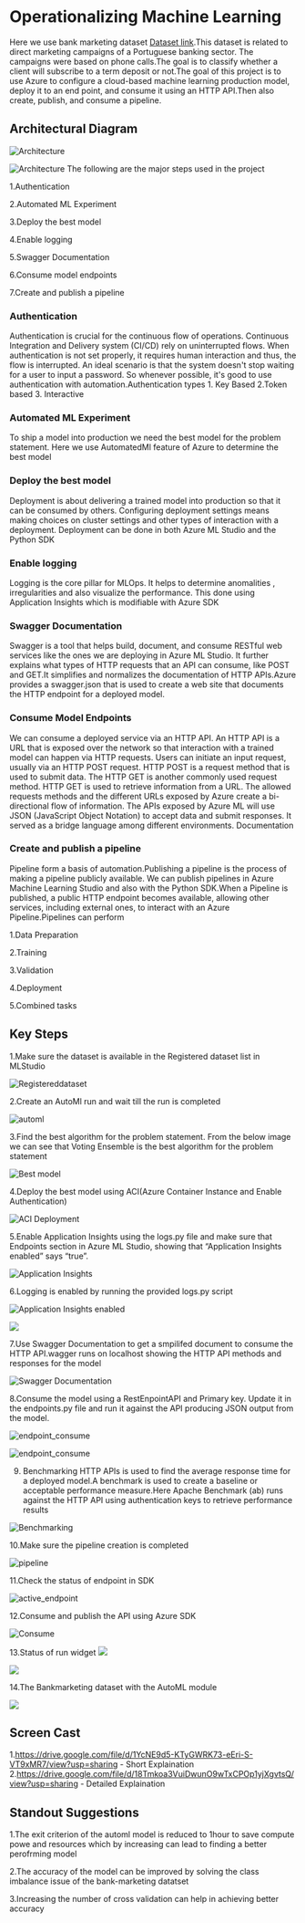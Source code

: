 
# Operationalizing Machine Learning

Here we use bank marketing dataset [Dataset link](https://automlsamplenotebookdata.blob.core.windows.net/automl-sample-notebook-data/bankmarketing_train.csv).This dataset is related to direct marketing campaigns of a Portuguese banking sector. The campaigns were based on phone calls.The goal is to classify whether a client will subscribe to a term deposit or not.The goal of this project is to use Azure to configure a cloud-based machine learning production model, deploy it to an end point, and consume it using an HTTP API.Then also create, publish, and consume a pipeline.

## Architectural Diagram

![Architecture](Screenshots_from_the_workspace/architecural-diagram1.png)

![Architecture](Screenshots_from_the_workspace/architecural-diagram.png)
The following are the major steps used in the project

1.Authentication

2.Automated ML Experiment

3.Deploy the best model

4.Enable logging

5.Swagger Documentation

6.Consume model endpoints

7.Create and publish a pipeline

### Authentication

Authentication is crucial for the continuous flow of operations. Continuous Integration and Delivery system (CI/CD) rely on uninterrupted flows. When authentication is not set properly, it requires human interaction and thus, the flow is interrupted. An ideal scenario is that the system doesn't stop waiting for a user to input a password. So whenever possible, it's good to use authentication with automation.Authentication types 1. Key Based 2.Token based 3. Interactive

### Automated ML Experiment

To ship a model into production we need the best model for the problem statement. Here we use AutomatedMl feature of Azure to determine the best model 

### Deploy the best model

Deployment is about delivering a trained model into production so that it can be consumed by others. Configuring deployment settings means making choices on cluster settings and other types of interaction with a deployment. Deployment can be done in both Azure ML Studio and the Python SDK 

### Enable logging

Logging is the core pillar for MLOps. It helps to determine anomalities , irregularities and also visualize the performance. This done using Application Insights which is modifiable with Azure SDK

### Swagger Documentation

Swagger is a tool that helps build, document, and consume RESTful web services like the ones we are deploying in Azure ML Studio. It further explains what types of HTTP requests that an API can consume, like POST and GET.It simplifies and normalizes the documentation of HTTP APIs.Azure provides a swagger.json that is used to create a web site that documents the HTTP endpoint for a deployed model.

### Consume Model Endpoints

We can consume a deployed service via an HTTP API. An HTTP API is a URL that is exposed over the network so that interaction with a trained model can happen via HTTP requests.
Users can initiate an input request, usually via an HTTP POST request. HTTP POST is a request method that is used to submit data. The HTTP GET is another commonly used request method. HTTP GET is used to retrieve information from a URL. The allowed requests methods and the different URLs exposed by Azure create a bi-directional flow of information.
The APIs exposed by Azure ML will use JSON (JavaScript Object Notation) to accept data and submit responses. It served as a bridge language among different environments.
Documentation


### Create and publish a pipeline

Pipeline form a basis of automation.Publishing a pipeline is the process of making a pipeline publicly available. We can publish pipelines in Azure Machine Learning Studio and also  with the Python SDK.When a Pipeline is published, a public HTTP endpoint becomes available, allowing other services, including external ones, to interact with an Azure Pipeline.Pipelines can perform  

1.Data Preparation

2.Training 

3.Validation

4.Deployment

5.Combined tasks



## Key Steps
1.Make sure the dataset is available in the Registered dataset list in MLStudio

![Registereddataset](Required_Screenshots/Registereddataset2.PNG)

2.Create an AutoMl run and wait till the run is completed

![automl](Required_Screenshots/automl_completed.PNG)

3.Find the best algorithm for the problem statement. From the below image we can see that Voting Ensemble is the best algorithm for the problem statement 

![Best model](Screenshots_from_the_workspace/automlbestmodel.PNG)


4.Deploy the best model using ACI(Azure Container Instance and Enable Authentication)

![ACI Deployment](Screenshots_from_the_workspace/successful-deployment.PNG)


5.Enable Application Insights using the logs.py file and make sure that Endpoints section in Azure ML Studio, showing that “Application Insights enabled” says “true”.

![Application Insights](Screenshots_from_the_workspace/appinights_enabled1.PNG)

6.Logging is enabled by running the provided logs.py script

![Application Insights enabled](Screenshots_from_the_workspace/appinsights-enabled.PNG)

![](Required_Screenshots/appinsights_log.PNG)


7.Use Swagger Documentation to get a smpilifed document to consume the HTTP API.wagger runs on localhost showing the HTTP API methods and responses for the model

![Swagger Documentation](Screenshots_from_the_workspace/swagger_bank_marketing_post1.PNG)


8.Consume the model using a RestEnpointAPI and Primary key. Update it in the endpoints.py file and run it against the API producing JSON output from the model.

![endpoint_consume](Screenshots_from_the_workspace/endpoint_consume1.PNG)

![endpoint_consume](Screenshots_from_the_workspace/endpoint_consume2.PNG)


9. Benchmarking HTTP APIs is used to find the average response time for a deployed model.A benchmark is used to create a baseline or acceptable performance measure.Here Apache Benchmark (ab) runs against the HTTP API using authentication keys to retrieve performance results

![Benchmarking](Screenshots_from_the_workspace/bench3.PNG)

10.Make sure the pipeline creation is completed

![pipeline ](Required_Screenshots/completed_status.PNG)

11.Check the status of endpoint in SDK 

![active_endpoint](Required_Screenshots/active_endpoint.PNG)


12.Consume and publish the API using Azure SDK

![Consume](Screenshots_from_the_workspace/pipeline_endpoint.PNG)

13.Status of run widget
![](Required_Screenshots/run_widget3.PNG)

![](Required_Screenshots/run_widget4.PNG)

14.The Bankmarketing dataset with the AutoML module

![](Required_Screenshots/pipeline_automl.PNG)


## Screen Cast

1.https://drive.google.com/file/d/1YcNE9d5-KTyGWRK73-eEri-S-VT9xMR7/view?usp=sharing - Short Explaination
2.https://drive.google.com/file/d/18Tmkoa3VuiDwunO9wTxCPOp1yjXgvtsQ/view?usp=sharing - Detailed Explaination


## Standout Suggestions
1.The exit criterion of the automl model is reduced to 1hour to save compute powe and resources which by increasing can lead to finding a better perofrming model

2.The accuracy of the model can be improved by solving the class imbalance issue of the bank-marketing datatset

3.Increasing the  number of cross validation can help in achieving better accuracy


